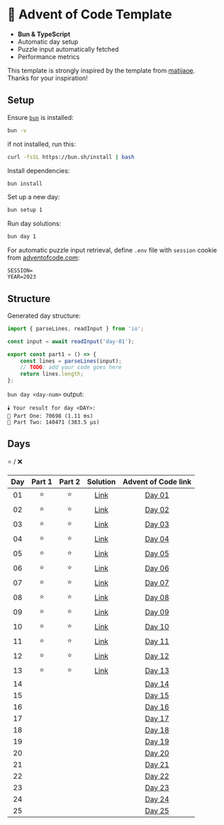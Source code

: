 # 🎄 Advent of Code Template

- **Bun & TypeScript**
- Automatic day setup
- Puzzle input automatically fetched
- Performance metrics

This template is strongly inspired by the template from [matijaoe](https://github.com/matijaoe/advent-of-code/).\
Thanks for your inspiration!

## Setup

Ensure [`bun`](https://bun.sh/) is installed:

```sh
bun -v
```

if not installed, run this:

```sh
curl -fsSL https://bun.sh/install | bash
```

Install dependencies:

```sh
bun install
```

Set up a new day:

```sh
bun setup 1
```

Run day solutions:

```sh
bun day 1
```

For automatic puzzle input retrieval, define `.env` file with `session` cookie from [adventofcode.com](https://adventofcode.com):

```env
SESSION=
YEAR=2023
```

## Structure

Generated day structure:

```ts
import { parseLines, readInput } from 'io';

const input = await readInput('day-01');

export const part1 = () => {
	const lines = parseLines(input);
	// TODO: add your code goes here
	return lines.length;
};
```

`bun day <day-num>` output:

```text
🕯️ Your result for day <DAY>:
🌲 Part One: 70698 (1.11 ms)
🎄 Part Two: 140471 (383.5 µs)
```

## Days

⭐ / ❌

| Day | Part 1 | Part 2 |       Solution       |              Advent of Code link               |
| :-: | :----: | :----: | :------------------: | :--------------------------------------------: |
| 01  |   ⭐   |   ⭐   | [Link](./src/day-01) | [Day 01](https://adventofcode.com/2023/day/1)  |
| 02  |   ⭐   |   ⭐   | [Link](./src/day-02) | [Day 02](https://adventofcode.com/2023/day/2)  |
| 03  |   ⭐   |   ⭐   | [Link](./src/day-03) | [Day 03](https://adventofcode.com/2023/day/3)  |
| 04  |   ⭐   |   ⭐   | [Link](./src/day-04) | [Day 04](https://adventofcode.com/2023/day/4)  |
| 05  |   ⭐   |   ⭐   | [Link](./src/day-05) | [Day 05](https://adventofcode.com/2023/day/5)  |
| 06  |   ⭐   |   ⭐   | [Link](./src/day-06) | [Day 06](https://adventofcode.com/2023/day/6)  |
| 07  |   ⭐   |   ⭐   | [Link](./src/day-07) | [Day 07](https://adventofcode.com/2023/day/7)  |
| 08  |   ⭐   |   ⭐   | [Link](./src/day-08) | [Day 08](https://adventofcode.com/2023/day/8)  |
| 09  |   ⭐   |   ⭐   | [Link](./src/day-09) | [Day 09](https://adventofcode.com/2023/day/9)  |
| 10  |   ⭐   |   ⭐   | [Link](./src/day-10) | [Day 10](https://adventofcode.com/2023/day/10) |
| 11  |   ⭐   |   ⭐   | [Link](./src/day-11) | [Day 11](https://adventofcode.com/2023/day/11) |
| 12  |   ⭐   |   ⭐   | [Link](./src/day-12) | [Day 12](https://adventofcode.com/2023/day/12) |
| 13  |   ⭐   |   ⭐   | [Link](./src/day-13) | [Day 13](https://adventofcode.com/2023/day/13) |
| 14  |        |        |                      | [Day 14](https://adventofcode.com/2023/day/14) |
| 15  |        |        |                      | [Day 15](https://adventofcode.com/2023/day/15) |
| 16  |        |        |                      | [Day 16](https://adventofcode.com/2023/day/16) |
| 17  |        |        |                      | [Day 17](https://adventofcode.com/2023/day/17) |
| 18  |        |        |                      | [Day 18](https://adventofcode.com/2023/day/18) |
| 19  |        |        |                      | [Day 19](https://adventofcode.com/2023/day/19) |
| 20  |        |        |                      | [Day 20](https://adventofcode.com/2023/day/20) |
| 21  |        |        |                      | [Day 21](https://adventofcode.com/2023/day/21) |
| 22  |        |        |                      | [Day 22](https://adventofcode.com/2023/day/22) |
| 23  |        |        |                      | [Day 23](https://adventofcode.com/2023/day/23) |
| 24  |        |        |                      | [Day 24](https://adventofcode.com/2023/day/24) |
| 25  |        |        |                      | [Day 25](https://adventofcode.com/2023/day/25) |
